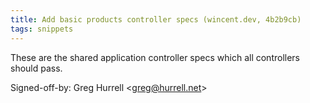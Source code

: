 ```yaml
---
title: Add basic products controller specs (wincent.dev, 4b2b9cb)
tags: snippets
---
```


These are the shared application controller specs which all controllers should pass.

Signed-off-by: Greg Hurrell &lt;greg@hurrell.net&gt;

